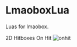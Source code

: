 # LmaoboxLua
Luas for lmaobox.


2D Hitboxes On Hit
![onhit](https://user-images.githubusercontent.com/116942106/198820091-820d1305-5b24-46b1-82ef-a42bde07b4d3.png)
